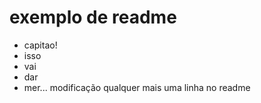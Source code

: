 # exemplo de readme
 * capitao!
 * isso
 * vai
 * dar 
 * mer...
modificação qualquer
mais uma linha no readme
